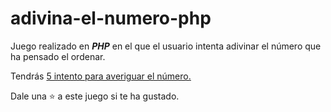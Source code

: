 # adivina-el-numero-php

Juego realizado en ***PHP*** en el que el usuario intenta adivinar el número que ha pensado el ordenar. 

Tendrás <ins>5 intento<ins> para averiguar el número.

Dale una ⭐ a este juego si te ha gustado.
